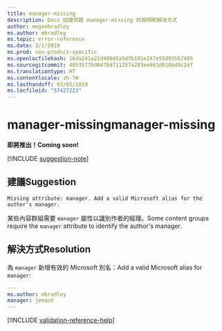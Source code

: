 ```yaml
---
title: manager-missing
description: Docs 組建問題 manager-missing 的說明和解決方式
author: meganbradley
ms.author: mbradley
ms.topic: error-reference
ms.date: 3/1/2019
ms.prod: non-product-specific
ms.openlocfilehash: 16da241a21d400d5a5dfb101e247e55d95567485
ms.sourcegitcommit: 4053577bd0478d711257a283ee661d618b49c2df
ms.translationtype: HT
ms.contentlocale: zh-TW
ms.lasthandoff: 03/05/2019
ms.locfileid: "57427223"
---
```

# <a name="manager-missing"></a><span data-ttu-id="cc0ed-103">manager-missing</span><span class="sxs-lookup"><span data-stu-id="cc0ed-103">manager-missing</span></span>

<span data-ttu-id="cc0ed-104">**即將推出！**</span><span class="sxs-lookup"><span data-stu-id="cc0ed-104">**Coming soon!**</span></span>

[!INCLUDE [suggestion-note](includes/suggestion-note.md)]

## <a name="suggestion"></a><span data-ttu-id="cc0ed-105">建議</span><span class="sxs-lookup"><span data-stu-id="cc0ed-105">Suggestion</span></span>

`Missing attribute: manager. Add a valid Microsoft alias for the author's manager.`

<span data-ttu-id="cc0ed-106">某些內容群組需要 `manager` 屬性以識別作者的經理。</span><span class="sxs-lookup"><span data-stu-id="cc0ed-106">Some content groups require the `manager` attribute to identify the author's manager.</span></span>

## <a name="resolution"></a><span data-ttu-id="cc0ed-107">解決方式</span><span class="sxs-lookup"><span data-stu-id="cc0ed-107">Resolution</span></span>

<span data-ttu-id="cc0ed-108">為 `manager` 新增有效的 Microsoft 別名：</span><span class="sxs-lookup"><span data-stu-id="cc0ed-108">Add a valid Microsoft alias for `manager`:</span></span>

```yml
---
ms.author: mbradley
manager: jemash
---
```

<!--make sure to add this file to your includes folder and verify the path-->
[!INCLUDE [validation-reference-help](includes/validation-reference-help.md)]
